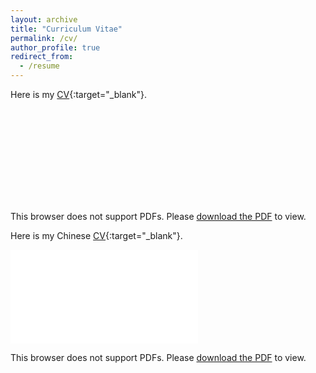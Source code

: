 ```yaml
---
layout: archive
title: "Curriculum Vitae"
permalink: /cv/
author_profile: true
redirect_from:
  - /resume
---
```


Here is my [CV](../files/resumeWZP_20230627v4-web.pdf){:target="_blank"}. 

<object data="../files/cv.pdf" type="application/pdf" width="700px" height="700px">
    <embed src="../files/resumeWZP_20240101v1-web.pdf">
        <p>This browser does not support PDFs. Please <a href="../files/resumeWZP_20240101v1-web.pdf">download the PDF</a> to view.</p>
    </embed>
</object>

Here is my Chinese [CV](../files/resumeWZP_20230627v4-web.pdf){:target="_blank"}. 

<object data="../files/cv.pdf" type="application/pdf" width="700px" height="700px">
    <embed src="../files/resumeWZP_Ch_20240101v1-web.pdf">
        <p>This browser does not support PDFs. Please <a href="../files/resumeWZP_Ch_20240101v1-web.pdf">download the PDF</a> to view.</p>
    </embed>
</object>
